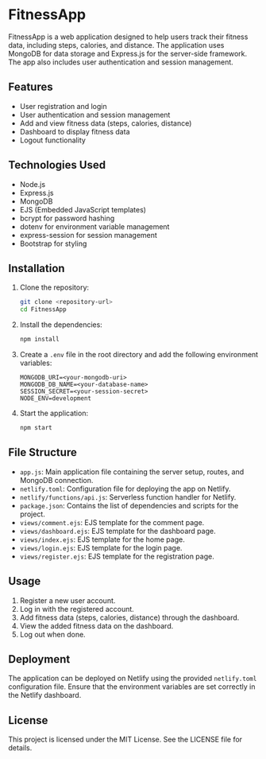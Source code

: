 # FitnessApp

FitnessApp is a web application designed to help users track their fitness data, including steps, calories, and distance. The application uses MongoDB for data storage and Express.js for the server-side framework. The app also includes user authentication and session management.

## Features

* User registration and login
* User authentication and session management
* Add and view fitness data (steps, calories, distance)
* Dashboard to display fitness data
* Logout functionality

## Technologies Used

* Node.js
* Express.js
* MongoDB
* EJS (Embedded JavaScript templates)
* bcrypt for password hashing
* dotenv for environment variable management
* express-session for session management
* Bootstrap for styling

## Installation

1. Clone the repository:
   ```bash
   git clone <repository-url>
   cd FitnessApp
   ```

2. Install the dependencies:
   ```bash
   npm install
   ```

3. Create a `.env` file in the root directory and add the following environment variables:
   ```env
   MONGODB_URI=<your-mongodb-uri>
   MONGODB_DB_NAME=<your-database-name>
   SESSION_SECRET=<your-session-secret>
   NODE_ENV=development
   ```

4. Start the application:
   ```bash
   npm start
   ```

## File Structure

* `app.js`: Main application file containing the server setup, routes, and MongoDB connection.
* `netlify.toml`: Configuration file for deploying the app on Netlify.
* `netlify/functions/api.js`: Serverless function handler for Netlify.
* `package.json`: Contains the list of dependencies and scripts for the project.
* `views/comment.ejs`: EJS template for the comment page.
* `views/dashboard.ejs`: EJS template for the dashboard page.
* `views/index.ejs`: EJS template for the home page.
* `views/login.ejs`: EJS template for the login page.
* `views/register.ejs`: EJS template for the registration page.

## Usage

1. Register a new user account.
2. Log in with the registered account.
3. Add fitness data (steps, calories, distance) through the dashboard.
4. View the added fitness data on the dashboard.
5. Log out when done.

## Deployment

The application can be deployed on Netlify using the provided `netlify.toml` configuration file. Ensure that the environment variables are set correctly in the Netlify dashboard.

## License

This project is licensed under the MIT License. See the LICENSE file for details.
